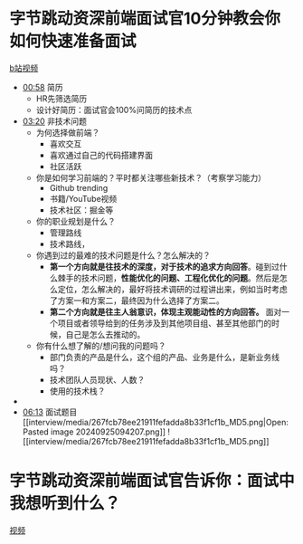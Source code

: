 # 字节跳动资深前端面试官10分钟教会你如何快速准备面试

[b站视频](https://www.bilibili.com/video/BV1gusmezEct/?spm_id_from=333.788.top_right_bar_window_history.content.click&vd_source=22af953ea4c09540ad1966711a2d53f0)


- [00:58](https://www.bilibili.com/video/BV1gusmezEct/?t=58.616424#t=58.62) 简历
	- HR先筛选简历
	- 设计好简历：面试官会100%问简历的技术点
- [03:20](https://www.bilibili.com/video/BV1gusmezEct/?t=200.745419#t=03:20.75) 非技术问题
	- 为何选择做前端？
		- 喜欢交互
		- 喜欢通过自己的代码搭建界面
		- 社区活跃
	- 你是如何学习前端的？平时都关注哪些新技术？（考察学习能力）
		- Github trending
		- 书籍/YouTube视频
		- 技术社区：掘金等
	- 你的职业规划是什么？
		- 管理路线
		- 技术路线，
	- 你遇到过的最难的技术问题是什么？怎么解决的？
		- **第一个方向就是往技术的深度，对于技术的追求方向回答**。碰到过什么棘手的技术问题，**性能优化的问题、工程化优化的问题**。然后是怎么定位，怎么解决的，最好将技术调研的过程讲出来，例如当时考虑了方案一和方案二，最终因为什么选择了方案二。
		- **第二个方向就是往主人翁意识，体现主观能动性的方向回答。** 面对一个项目或者领导给到的任务涉及到其他项目组、甚至其他部门的时候，自己是怎么去推动的。
	- 你有什么想了解的/想问我的问题吗？
		- 部门负责的产品是什么，这个组的产品、业务是什么，是新业务线吗？
		- 技术团队人员现状、人数？
		- 使用的技术栈？
- 
- [06:13](https://www.bilibili.com/video/BV1gusmezEct/?t=373.22906#t=06:13.23) 面试题目
[[interview/media/267fcb78ee21911fefadda8b33f1cf1b_MD5.png|Open: Pasted image 20240925094207.png]]
![[interview/media/267fcb78ee21911fefadda8b33f1cf1b_MD5.png]]

# 字节跳动资深前端面试官告诉你：面试中我想听到什么？
[视频](https://www.bilibili.com/video/BV1nntDezE38/?spm_id_from=333.999.0.0&vd_source=22af953ea4c09540ad1966711a2d53f0)

